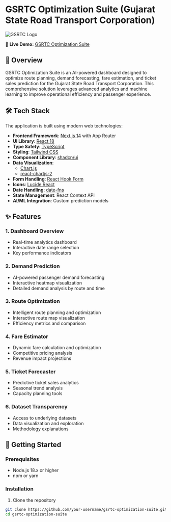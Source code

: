 # GSRTC Optimization Suite (Gujarat State Road Transport Corporation)

![GSRTC Logo](https://gsrtc.in/site/downloads/images/logo.png)

🔗 **Live Demo:** [GSRTC Optimization Suite](https://gsrtc-ai-powered-model.vercel.app/)

## 🚌 Overview

GSRTC Optimization Suite is an AI-powered dashboard designed to optimize route planning, demand forecasting, fare estimation, and ticket sales prediction for the Gujarat State Road Transport Corporation. This comprehensive solution leverages advanced analytics and machine learning to improve operational efficiency and passenger experience.

## 🛠️ Tech Stack

The application is built using modern web technologies:

- **Frontend Framework**: [Next.js 14](https://nextjs.org/) with App Router
- **UI Library**: [React 18](https://reactjs.org/)
- **Type Safety**: [TypeScript](https://www.typescriptlang.org/)
- **Styling**: [Tailwind CSS](https://tailwindcss.com/)
- **Component Library**: [shadcn/ui](https://ui.shadcn.com/)
- **Data Visualization**: 
  - [Chart.js](https://www.chartjs.org/)
  - [react-chartjs-2](https://react-chartjs-2.js.org/)
- **Form Handling**: [React Hook Form](https://react-hook-form.com/)
- **Icons**: [Lucide React](https://lucide.dev/)
- **Date Handling**: [date-fns](https://date-fns.org/)
- **State Management**: React Context API
- **AI/ML Integration**: Custom prediction models

## ✨ Features

### 1. Dashboard Overview
- Real-time analytics dashboard
- Interactive date range selection
- Key performance indicators

### 2. Demand Prediction
- AI-powered passenger demand forecasting
- Interactive heatmap visualization
- Detailed demand analysis by route and time

### 3. Route Optimization
- Intelligent route planning and optimization
- Interactive route map visualization
- Efficiency metrics and comparison

### 4. Fare Estimator
- Dynamic fare calculation and optimization
- Competitive pricing analysis
- Revenue impact projections

### 5. Ticket Forecaster
- Predictive ticket sales analytics
- Seasonal trend analysis
- Capacity planning tools

### 6. Dataset Transparency
- Access to underlying datasets
- Data visualization and exploration
- Methodology explanations

## 🚀 Getting Started

### Prerequisites
- Node.js 18.x or higher
- npm or yarn

### Installation

1. Clone the repository
```bash
git clone https://github.com/your-username/gsrtc-optimization-suite.git
cd gsrtc-optimization-suite
